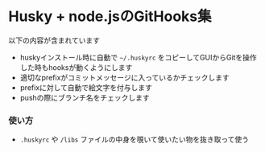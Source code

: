 # Husky + node.jsのGitHooks集

以下の内容が含まれています
- huskyインストール時に自動で `~/.huskyrc` をコピーしてGUIからGitを操作した時もhooksが動くようにします
- 適切なprefixがコミットメッセージに入っているかチェックします
- prefixに対して自動で絵文字を付与します
- pushの際にブランチ名をチェックします

### 使い方
- `.huskyrc` や `/libs` ファイルの中身を覗いて使いたい物を抜き取って使う
